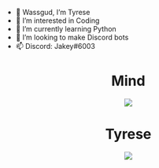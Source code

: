 - 👋 Wassgud, I’m Tyrese
- 👀 I’m interested in Coding
- 🌱 I’m currently learning Python
- 💞️ I’m looking to make Discord bots
- 📫 Discord: Jakey#6003


# <h1 align="center"> Mind </h1>

<p align="center">  
<img src="https://discord.c99.nl/widget/theme-5/916094817849729054.png">
</p>

# <h1 align="center"> Tyrese </h1>

<p align="center">  
<img src="https://discord.c99.nl/widget/theme-5/916094817849729054.pnghttps://discord.c99.nl/widget/theme-5/901182032774844467.png">
</p>
